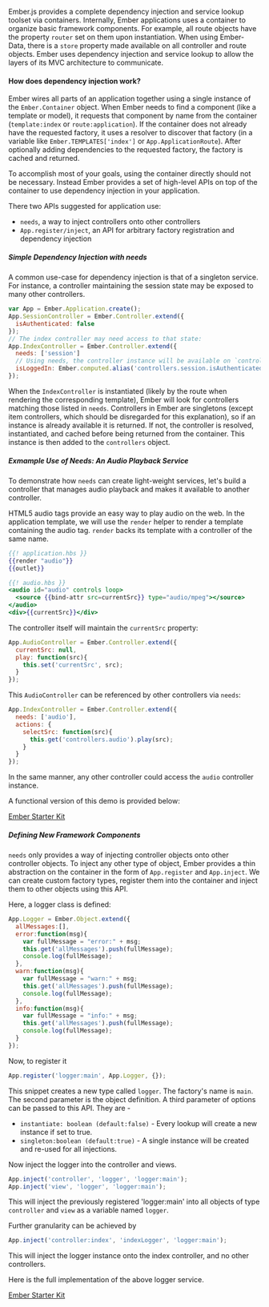 Ember.js provides a complete dependency injection and service lookup toolset via
containers. Internally, Ember applications uses a container to organize basic
framework components. For example, all route objects have the property `router`
set on them upon instantiation. When using Ember-Data, there is a `store` property
made available on all controller and route objects. Ember uses dependency injection
and service lookup to allow the layers of its MVC architecture to communicate.

#### How does dependency injection work?

Ember wires all parts of an application together using a single instance of the
`Ember.Container` object. When Ember needs to find a component (like a template or
model), it requests that component by name from the container (`template:index`
or `route:application`). If the container does not already have the requested
factory, it uses a resolver to discover that factory (in a variable like
`Ember.TEMPLATES['index']` or `App.ApplicationRoute`). After optionally adding
dependencies to the requested factory, the factory is cached and returned.

To accomplish most of your goals, using the container directly should not be necessary.
Instead Ember provides a set of high-level APIs on top of the container to use dependency injection in your application.

There two APIs suggested for application use:

* `needs`, a way to inject controllers onto other controllers
* `App.register/inject`, an API for arbitrary factory registration and dependency
  injection

##### Simple Dependency Injection with needs

A common use-case for dependency injection is that of a singleton service. For
instance, a controller maintaining the session state may be exposed to many other
controllers.

```javascript
var App = Ember.Application.create();
App.SessionController = Ember.Controller.extend({
  isAuthenticated: false
});
// The index controller may need access to that state:
App.IndexController = Ember.Controller.extend({
  needs: ['session']
  // Using needs, the controller instance will be available on `controllers`
  isLoggedIn: Ember.computed.alias('controllers.session.isAuthenticated')
});
```

When the `IndexController` is instantiated (likely by the route when rendering the
corresponding template), Ember will look for controllers matching those listed in
`needs`. Controllers in Ember are singletons (except item controllers, which should
be disregarded for this explanation), so if an instance is already available it is
returned. If not, the controller is resolved, instantiated, and cached before being
returned from the container. This instance is then added to the `controllers` object.

##### Exmample Use of Needs: An Audio Playback Service

To demonstrate how `needs` can create light-weight services, let's build a controller
that manages audio playback and makes it available to another controller.

HTML5 audio tags provide an easy way to play audio on the web. In the application
template, we will use the `render` helper to render a template containing the audio
tag. `render` backs its template with a controller of the same name.

```hbs
{{! application.hbs }}
{{render "audio"}}
{{outlet}}
```

```hbs
{{! audio.hbs }}
<audio id="audio" controls loop>
  <source {{bind-attr src=currentSrc}} type="audio/mpeg"></source>
</audio>
<div>{{currentSrc}}</div>
```

The controller itself will maintain the `currentSrc` property:

```javascript
App.AudioController = Ember.Controller.extend({
  currentSrc: null,
  play: function(src){
    this.set('currentSrc', src);
  }
});
```

This `AudioController` can be referenced by other controllers via
`needs`:

```javascript
App.IndexController = Ember.Controller.extend({
  needs: ['audio'],
  actions: {
    selectSrc: function(src){
      this.get('controllers.audio').play(src);
    }
  }
});
```

In the same manner, any other controller could access the `audio` controller
instance.

A functional version of this demo is provided below:

<a class="jsbin-embed" href="http://emberjs.jsbin.com/depar/1/embed?js,output">Ember Starter Kit</a><script src="http://static.jsbin.com/js/embed.js"></script>

##### Defining New Framework Components

`needs` only provides a way of injecting controller objects onto other
controller objects. To inject any other type of object, Ember provides a
thin abstraction on the container in the form of `App.register` and `App.inject`.
We can create custom factory types, register them into the container and
inject them to other objects using this API.

Here, a logger class is defined:

```javascript
App.Logger = Ember.Object.extend({
  allMessages:[],
  error:function(msg){
    var fullMessage = "error:" + msg;
    this.get('allMessages').push(fullMessage);
    console.log(fullMessage);
  },
  warn:function(msg){
    var fullMessage = "warn:" + msg;
    this.get('allMessages').push(fullMessage);
    console.log(fullMessage);
  },
  info:function(msg){
    var fullMessage = "info:" + msg;
    this.get('allMessages').push(fullMessage);
    console.log(fullMessage);
  }
});
```

Now, to register it

```javascript
App.register('logger:main', App.Logger, {});
```

This snippet creates a new type called `logger`. The factory's name is `main`.
The second parameter is the object definition. A third parameter of options
can be passed to this API. They are -

* `instantiate: boolean (default:false)` - Every lookup will create a new
  instance if set to true.
* `singleton:boolean (default:true)` - A single instance will be created and
  re-used for all injections.

Now inject the logger into the controller and views.

```javascript
App.inject('controller', 'logger', 'logger:main');
App.inject('view', 'logger', 'logger:main');
```

This will inject the previously registered 'logger:main' into all objects
of type `controller` and `view` as a variable named `logger`.

Further granularity can be achieved by

```javascript
App.inject('controller:index', 'indexLogger', 'logger:main');
```

This will inject the logger instance onto the index controller, and no
other controllers.

Here is the full implementation of the above logger service.

<a class="jsbin-embed" href="http://emberjs.jsbin.com/fajeriwu/1/embed?html,js,console,output">Ember Starter Kit</a><script src="http://static.jsbin.com/js/embed.js"></script>
